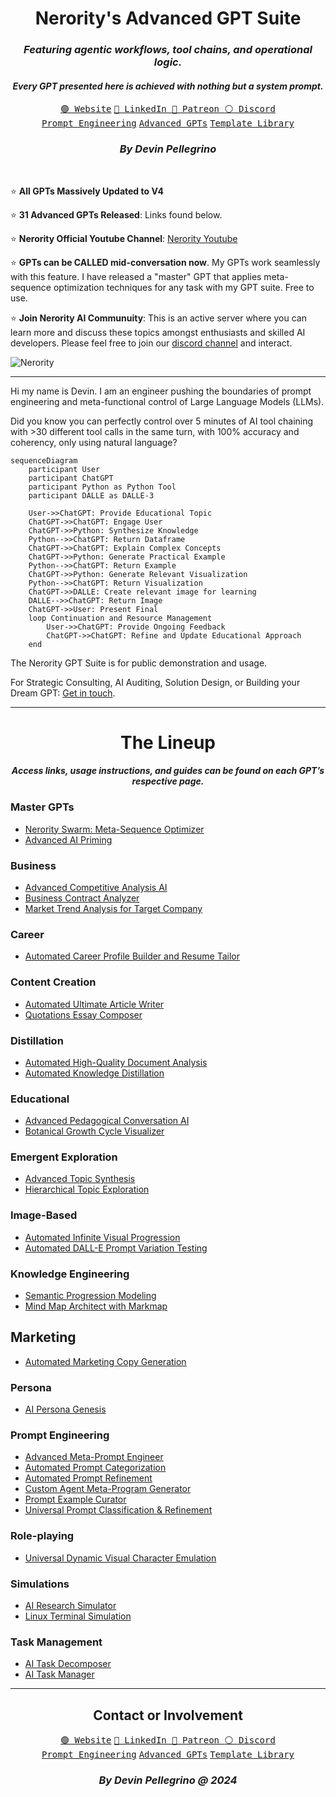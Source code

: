 <div align="center">
  <h1>Nerority's Advanced GPT Suite</h1>
  <h3><i>Featuring agentic workflows, tool chains, and operational logic.</i></h3>
  <h4><i>Every GPT presented here is achieved with nothing but a system prompt.</i></h4>
  <a href="https://nerority.com"><kbd>🟢 Website</kbd></a>
  <a href="https://www.linkedin.com/in/devin-pellegrino-gt/"><kbd>🔵 LinkedIn </kbd></a>
  <a href="https://www.patreon.com/Nerority"><kbd> 🔴 Patreon </kbd></a>
  <a href="https://discord.gg/jBKjsqA6pb"><kbd> ⚪ Discord </kbd></a>
  <br>
  <a href="https://github.com/nerority/Prompt-Engineering-Mastery"><kbd>Prompt Engineering</kbd></a>
  <a href="https://github.com/nerority/Advanced-GPTs"><kbd>Advanced GPTs</kbd></a>
  <a href="https://github.com/nerority/AI-Library"><kbd>Template Library</kbd></a>
  <h3><i>By Devin Pellegrino</i></h3>
</div>

</br>

⭐ **All GPTs Massively Updated to V4**

⭐ **31 Advanced GPTs Released**: Links found below.

⭐ **Nerority Official Youtube Channel**: [Nerority Youtube](https://youtube.com/@DevinPellegrino)

⭐ **GPTs can be CALLED mid-conversation now**. My GPTs work seamlessly with this feature. I have released a "master" GPT that applies meta-sequence optimization techniques for any task with my GPT suite. Free to use. 

⭐ **Join Nerority AI Communuity**: This is an active server where you can learn more and discuss these topics amongst enthusiasts and skilled AI developers. Please feel free to join our [discord channel](https://discord.gg/jBKjsqA6pb) and interact.

![Nerority](https://github.com/nerority/Advanced-GPTs/assets/80237923/e99891a8-9645-4e9b-a22c-7fca73177882)

---

Hi my name is Devin. I am an engineer pushing the boundaries of prompt engineering and meta-functional control of Large Language Models (LLMs). 

Did you know you can perfectly control over 5 minutes of AI tool chaining with >30 different tool calls in the same turn, with 100% accuracy and coherency, only using natural language?

```mermaid
sequenceDiagram
	participant User
	participant ChatGPT
	participant Python as Python Tool
	participant DALLE as DALLE-3
	
	User->>ChatGPT: Provide Educational Topic
	ChatGPT->>ChatGPT: Engage User
	ChatGPT->>Python: Synthesize Knowledge
	Python-->>ChatGPT: Return Dataframe
	ChatGPT->>ChatGPT: Explain Complex Concepts
	ChatGPT->>Python: Generate Practical Example
	Python-->>ChatGPT: Return Example
	ChatGPT->>Python: Generate Relevant Visualization
	Python-->>ChatGPT: Return Visualization
	ChatGPT->>DALLE: Create relevant image for learning
	DALLE-->>ChatGPT: Return Image
	ChatGPT->>User: Present Final
	loop Continuation and Resource Management
		User->>ChatGPT: Provide Ongoing Feedback
		ChatGPT->>ChatGPT: Refine and Update Educational Approach
	end
```

The Nerority GPT Suite is for public demonstration and usage.

For Strategic Consulting, AI Auditing, Solution Design, or Building your Dream GPT: [Get in touch](https://www.nerority.com/contact/).

---

<div align="center">
<h1>The Lineup</h1>
<h4><i>Access links, usage instructions, and guides can be found on each GPT’s respective page.</i></h4>
</div>

### Master GPTs

- [Nerority Swarm: Meta-Sequence Optimizer](https://github.com/nerority/Advanced-GPTs/wiki/AI-%E2%80%90-Nerority-AI:-Meta%E2%80%90Sequence-Optimizer)
- [Advanced AI Priming](https://github.com/nerority/Advanced-GPTs/wiki/AI-%E2%80%90-Advanced-AI-Priming)

### Business

- [Advanced Competitive Analysis AI](https://github.com/nerority/Advanced-GPTs/wiki/BIZ-%E2%80%90-Competitive-Analysis-AI)
- [Business Contract Analyzer](https://github.com/nerority/Advanced-GPTs/wiki/BIZ:-Business-Contract-Analyzer)
- [Market Trend Analysis for Target Company](https://github.com/nerority/Advanced-GPTs/wiki/Market-Trend-Analysis-for-Target-Company)

### Career

- [Automated Career Profile Builder and Resume Tailor](https://github.com/nerority/Advanced-GPTs/wiki/CAR-%E2%80%90-Profile-Builder-and-Resume-Tailor)

### Content Creation

- [Automated Ultimate Article Writer](https://github.com/nerority/Advanced-GPTs/wiki/CC-%E2%80%90-Automated-Ultimate-Article-Writer)
- [Quotations Essay Composer](https://github.com/nerority/Advanced-GPTs/wiki/CC-%E2%80%90-Quotations-Essay-Composer)

### Distillation

- [Automated High-Quality Document Analysis](https://github.com/nerority/Advanced-GPTs/wiki/DA-%E2%80%90-Quality-Document-Analysis)
- [Automated Knowledge Distillation](https://github.com/nerority/Advanced-GPTs/wiki/DA-%E2%80%90-Knowledge-Distiller)

### Educational

- [Advanced Pedagogical Conversation AI](https://github.com/nerority/Advanced-GPTs/wiki/EDU-%E2%80%90-Adv.-Pedagogical-Conversation-AI)
- [Botanical Growth Cycle Visualizer](https://github.com/nerority/Advanced-GPTs/wiki/EDU-%E2%80%90-Botanical-Growth-Cycle-Visualizer)

### Emergent Exploration

- [Advanced Topic Synthesis](https://github.com/nerority/Advanced-GPTs/wiki/KREP-%E2%80%90-Advanced-Topic-Synthesis)
- [Hierarchical Topic Exploration](https://github.com/nerority/Advanced-GPTs/wiki/KREP-%E2%80%90-Hierarchical-Topic-Exploration)

### Image-Based

- [Automated Infinite Visual Progression](https://github.com/nerority/Advanced-GPTs/wiki/IMG-%E2%80%90-Inf.-Visual-Progression)
- [Automated DALL-E Prompt Variation Testing](https://github.com/nerority/Advanced-GPTs/wiki/IMG-%E2%80%90-Image-Prompt-Variation-Testing)

### Knowledge Engineering

- [Semantic Progression Modeling](https://github.com/nerority/Advanced-GPTs/wiki/KE-%E2%80%90-Semantic-Progression-Modeling)
- [Mind Map Architect with Markmap](https://github.com/nerority/Advanced-GPTs/wiki/KREP-%E2%80%90-Mind-Map-Architect)

## Marketing

- [Automated Marketing Copy Generation](https://github.com/nerority/Advanced-GPTs/wiki/MAR-%E2%80%90-Automated-Marketing-Copy-Generation)

### Persona

- [AI Persona Genesis](https://github.com/nerority/Advanced-GPTs/wiki/PER-%E2%80%90-AI-Persona-Genesis)

### Prompt Engineering

- [Advanced Meta-Prompt Engineer](https://github.com/nerority/Advanced-GPTs/wiki/PE-%E2%80%90-Meta%E2%80%90Prompt-Engineer)
- [Automated Prompt Categorization](https://github.com/nerority/Advanced-GPTs/wiki/PE-%E2%80%90-Automated-Prompt-Categorization)
- [Automated Prompt Refinement](https://github.com/nerority/Advanced-GPTs/wiki/PE-%E2%80%90-Prompt-Refinement)
- [Custom Agent Meta-Program Generator](https://github.com/nerority/Advanced-GPTs/wiki/PE-%E2%80%90-GPT%E2%80%904-Custom-Agent-Meta%E2%80%90Program-Creator)
- [Prompt Example Curator](https://github.com/nerority/Advanced-GPTs/wiki/PE-%E2%80%90-Prompt-Optimization-and-Example-Curator)
- [Universal Prompt Classification & Refinement](https://github.com/nerority/Advanced-GPTs/wiki/PE-%E2%80%90-Anthropic-Prompt-Refiner)

### Role-playing

- [Universal Dynamic Visual Character Emulation](https://github.com/nerority/Advanced-GPTs/wiki/RP-%E2%80%90-Visual-Character-Emulator)

### Simulations

- [AI Research Simulator](https://github.com/nerority/Advanced-GPTs/wiki/SIM-%E2%80%90-AI-Research-Simulator)
- [Linux Terminal Simulation](https://github.com/nerority/Advanced-GPTs/wiki/SIM-%E2%80%90-Linux-Terminal-Simulation)

### Task Management

- [AI Task Decomposer](https://github.com/nerority/Advanced-GPTs/wiki/TM-%E2%80%90-AI-Task-Decomposer)
- [AI Task Manager](https://github.com/nerority/Advanced-GPTs/wiki/TM-%E2%80%90-AI-Task-Manager)

---

<div align="center">
  <h2>Contact or Involvement</h2>
  <a href="https://nerority.com"><kbd>🟢 Website</kbd></a>
  <a href="https://www.linkedin.com/in/devin-pellegrino-gt/"><kbd>🔵 LinkedIn </kbd></a>
  <a href="https://www.patreon.com/Nerority"><kbd> 🔴 Patreon </kbd></a>
  <a href="https://discord.gg/jBKjsqA6pb"><kbd> ⚪ Discord </kbd></a>
  <br>
  <a href="https://github.com/nerority/Prompt-Engineering-Mastery"><kbd>Prompt Engineering</kbd></a>
  <a href="https://github.com/nerority/Advanced-GPTs"><kbd>Advanced GPTs</kbd></a>
  <a href="https://github.com/nerority/AI-Library"><kbd>Template Library</kbd></a>
  <h3><i>By Devin Pellegrino @ 2024</i></h3>
</div>
